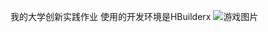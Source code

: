 我的大学创新实践作业
使用的开发环境是HBuilderx
![游戏图片](https://cn.bing.com/images/search?view=detailV2&ccid=G%2bvMo1Na&id=D46AEB8C7A0962C2C2CFA9710D6C9C3221C092A7&thid=OIP.G-vMo1Na6WK4UkYSDQUi7AHaNK&mediaurl=https%3a%2f%2fcdn.ourplay.net%2fxspace%2fnews%2f1588585271284411.jpg&exph=1240&expw=698&q=2048%e6%b8%b8%e6%88%8f%e5%9b%be&simid=607997869188257205&FORM=IRPRST&ck=72ADB83D803282772AA1D4D717343AC7&selectedIndex=4&itb=0)
